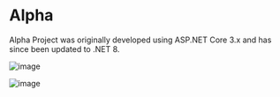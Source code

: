 # Alpha
Alpha Project was originally developed using ASP.NET Core 3.x and has since been updated to .NET 8.


![image](https://github.com/user-attachments/assets/a7c1c471-d3c0-4d7e-99b1-099c58e39087)




![image](https://github.com/user-attachments/assets/ea7f4a90-651a-43ec-8c33-17a403c6590b)



